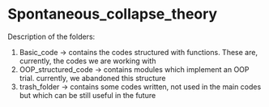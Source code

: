 # Spontaneous_collapse_theory
Description of the folders:
1) Basic_code -> contains the codes structured with functions. These are, currently, the codes we are working with
2) OOP_structured_code -> contains modules which implement an OOP trial. currently, we abandoned this structure
3) trash_folder -> contains some codes written, not used in the main codes but which can be still useful in the future
